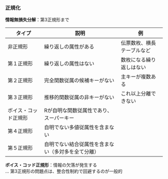 ### 正規化

**情報無損失分解**：第3正規形まで

| タイプ | 説明 | 例 |
| ---- | ---- | ---- |
| 非正規形 | 繰り返しの属性がある | 伝票数枚、横長テーブルなど |
| 第１正規形 | 繰り返しの属性はない | 数枚になる繰り返しはない |
| 第２正規形 | 完全関数従属の候補キーがない | 主キーが複数ある |
| 第３正規形 | 推移的関数従属の非キーがない | これ以上分離できない |
| ボイス・コッド正規形 | Rが自明な関数従属性であり、スーパーキー |  |
| 第４正規形 | 自明でない多値従属性を含まない |  |
| 第５正規形 | 自明でない結合従属性を含まない（多対多を全て分離） |  |

**ボイス・コッド正規形**：情報の欠落が発生する  
... 第3正規形の問題点は、整合性制約で回避するのが一般的